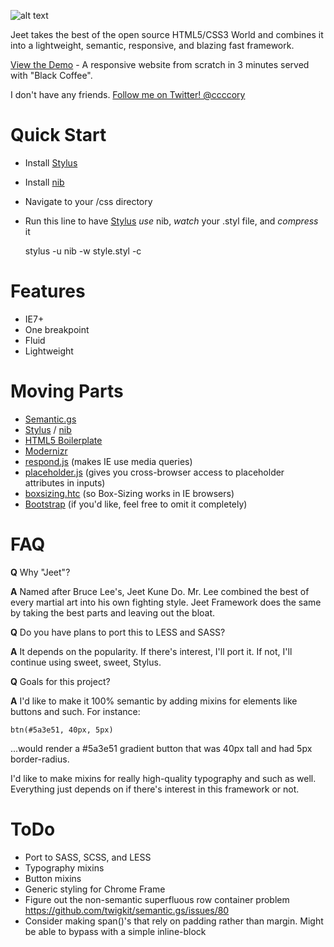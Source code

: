 ![alt text](https://raw.github.com/CorySimmons/jeet/master/jeet_logo.jpg "Jeet CSS Framework")


Jeet takes the best of the open source HTML5/CSS3 World and combines it into a lightweight, semantic, responsive, and blazing fast framework.

[View the Demo](http://www.screenr.com/gyh7) - A responsive website from scratch in 3 minutes served with "Black Coffee".

I don't have any friends. [Follow me on Twitter! @ccccory](https://twitter.com/ccccory)

Quick Start
=

- Install [Stylus](http://learnboost.github.com/stylus/)
- Install [nib](http://visionmedia.github.com/nib/)
- Navigate to your /css directory
- Run this line to have [Stylus](http://learnboost.github.com/stylus/docs/executable.html) *use* nib, *watch* your .styl file, and *compress* it

    stylus -u nib -w style.styl -c


Features
=

- IE7+
- One breakpoint
- Fluid
- Lightweight


Moving Parts
=

- [Semantic.gs](http://semantic.gs/)
- [Stylus](http://learnboost.github.com/stylus/) / [nib](http://visionmedia.github.com/nib/)
- [HTML5 Boilerplate](http://html5boilerplate.com/)
- [Modernizr](http://modernizr.com/)
- [respond.js](https://github.com/scottjehl/Respond) (makes IE use media queries)
- [placeholder.js](https://github.com/mathiasbynens/jquery-placeholder) (gives you cross-browser access to placeholder attributes in inputs)
- [boxsizing.htc](https://github.com/Schepp/box-sizing-polyfill) (so Box-Sizing works in IE browsers)
- [Bootstrap](http://twitter.github.com/bootstrap/) (if you'd like, feel free to omit it completely)

FAQ
=

**Q** Why "Jeet"?

**A** Named after Bruce Lee's, Jeet Kune Do. Mr. Lee combined the best of every martial art into his own fighting style. Jeet Framework does the same by taking the best parts and leaving out the bloat.

**Q** Do you have plans to port this to LESS and SASS?

**A** It depends on the popularity. If there's interest, I'll port it. If not, I'll continue using sweet, sweet, Stylus.

**Q** Goals for this project?

**A** I'd like to make it 100% semantic by adding mixins for elements like buttons and such. For instance:

    btn(#5a3e51, 40px, 5px)

...would render a #5a3e51 gradient button that was 40px tall and had 5px border-radius.

I'd like to make mixins for really high-quality typography and such as well. Everything just depends on if there's interest in this framework or not.


ToDo
=

- Port to SASS, SCSS, and LESS
- Typography mixins
- Button mixins
- Generic styling for Chrome Frame
- Figure out the non-semantic superfluous row container problem https://github.com/twigkit/semantic.gs/issues/80
- Consider making span()'s that rely on padding rather than margin. Might be able to bypass with a simple inline-block
